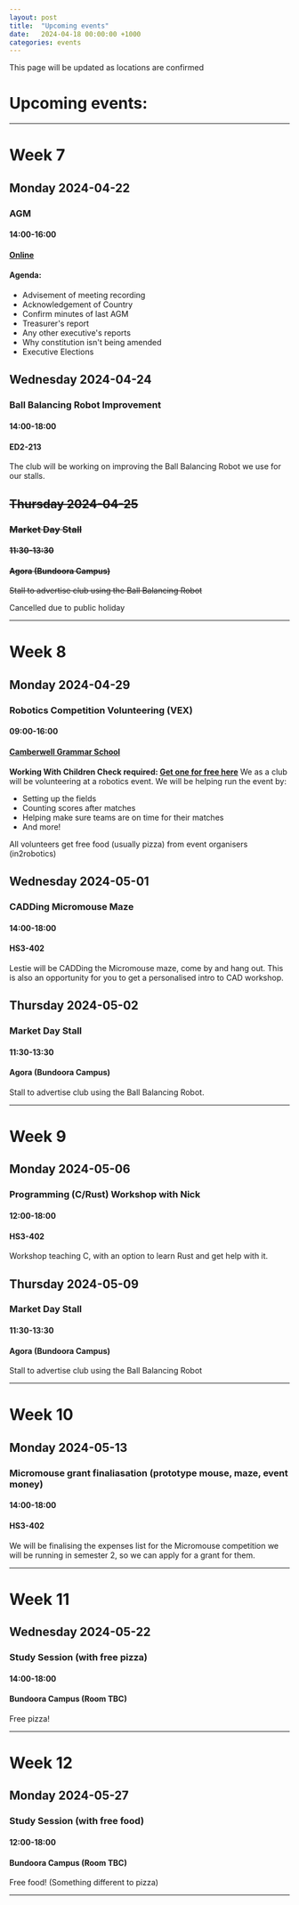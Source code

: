 ```yaml
---
layout: post
title:  "Upcoming events"
date:   2024-04-18 00:00:00 +1000
categories: events
---
```

This page will be updated as locations are confirmed
# Upcoming events:
---
# Week 7
## Monday 2024-04-22  
### AGM
#### 14:00-16:00
#### [Online](https://discord.gg/gD9DCTBKKu)
#### Agenda:
- Advisement of meeting recording
- Acknowledgement of Country
- Confirm minutes of last AGM
- Treasurer's report
- Any other executive's reports
- Why constitution isn't being amended
- Executive Elections

## Wednesday 2024-04-24
### Ball Balancing Robot Improvement
#### 14:00-18:00
#### ED2-213
The club will be working on improving the Ball Balancing Robot we use for our stalls.

## ~~Thursday 2024-04-25~~
### ~~Market Day Stall~~
#### ~~11:30-13:30~~
#### ~~Agora (Bundoora Campus)~~
~~Stall to advertise club using the Ball Balancing Robot~~

Cancelled due to public holiday

---
# Week 8
## Monday 2024-04-29
### Robotics Competition Volunteering (VEX)
#### 09:00-16:00
#### [Camberwell Grammar School](https://maps.app.goo.gl/C4jjG96Anx3hG3zq9)
**Working With Children Check required: [Get one for free here](https://service.vic.gov.au/services/working-with-children)**
We as a club will be volunteering at a robotics event.
We will be helping run the event by:
- Setting up the fields
- Counting scores after matches
- Helping make sure teams are on time for their matches
- And more!

All volunteers get free food (usually pizza) from event organisers (in2robotics)

## Wednesday 2024-05-01
### CADDing Micromouse Maze
#### 14:00-18:00
#### HS3-402
Lestie will be CADDing the Micromouse maze, come by and hang out. This is also an opportunity for you to get a personalised intro to CAD workshop.

## Thursday 2024-05-02
### Market Day Stall
#### 11:30-13:30
#### Agora (Bundoora Campus)
Stall to advertise club using the Ball Balancing Robot.

---
# Week 9
## Monday 2024-05-06
### Programming (C/Rust) Workshop with Nick
#### 12:00-18:00
#### HS3-402
Workshop teaching C, with an option to learn Rust and get help with it.

## Thursday 2024-05-09
### Market Day Stall
#### 11:30-13:30
#### Agora (Bundoora Campus)
Stall to advertise club using the Ball Balancing Robot

---
# Week 10
## Monday 2024-05-13
### Micromouse grant finaliasation (prototype mouse, maze, event money)
#### 14:00-18:00
#### HS3-402
We will be finalising the expenses list for the Micromouse competition we will be running in semester 2, so we can apply for a grant for them.

---
# Week 11
## Wednesday 2024-05-22
### Study Session (with free pizza)
#### 14:00-18:00
#### Bundoora Campus (Room TBC)
Free pizza!

---
# Week 12
## Monday 2024-05-27
### Study Session (with free food)
#### 12:00-18:00
#### Bundoora Campus (Room TBC)
Free food! (Something different to pizza)

---
